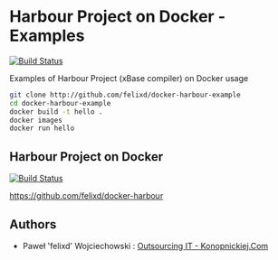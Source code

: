# Harbour Project on Docker - Examples

[![Build Status](https://travis-ci.org/felixd/docker-harbour-example.svg?branch=master)](https://travis-ci.org/felixd/docker-harbour-example)

Examples of Harbour Project (xBase compiler) on Docker usage

```bash
git clone http://github.com/felixd/docker-harbour-example
cd docker-harbour-example
docker build -t hello .
docker images
docker run hello
```

## Harbour Project on Docker

[![Build Status](https://travis-ci.org/felixd/docker-harbour.svg?branch=master)](https://travis-ci.org/felixd/docker-harbour)

https://github.com/felixd/docker-harbour

## Authors

* Paweł 'felixd' Wojciechowski : [Outsourcing IT - Konopnickiej.Com](https://konopnickiej.com)
